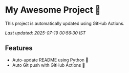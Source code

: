 # My Awesome Project 🚀

This project is automatically updated using GitHub Actions.

_Last updated: 2025-07-19 00:56:30 IST_

## Features
- Auto-update README using Python 🐍
- Auto Git push with GitHub Actions 🤖
